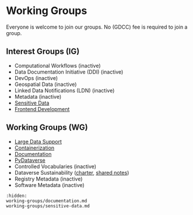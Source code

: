 # Working Groups

Everyone is welcome to join our groups. No (GDCC) fee is required to join a group.

## Interest Groups (IG)
- Computational Workflows (inactive)
- Data Documentation Initiative (DDI) (inactive)
- DevOps (inactive)
- Geospatial Data (inactive)
- Linked Data Notifications (LDN) (inactive)
- Metadata (inactive)
- [Sensitive Data](working-groups/sensitive-data)
- [Frontend Development](https://ui.gdcc.io)

## Working Groups (WG)
- [Large Data Support](https://dataverse.zulipchat.com/#narrow/stream/432390-large-data)
- [Containerization](https://ct.gdcc.io)
- [Documentation](working-groups/documentation)
- [PyDataverse](https://py.gdcc.io/)
- Controlled Vocabularies (inactive)
- Dataverse Sustainability ([charter](https://docs.google.com/document/d/17zp7hBy4OeprpZ4cL2YwuhpRL9li-7j_OCjYE0MYC1k/edit?usp=sharing), [shared notes](https://docs.google.com/document/d/1uBCeLOkHuW0BHMdMbAT3zh8gsaPFWHR1NCTVAR7Xh_A/edit?usp=sharing))
- Registry Metadata (inactive)
- Software Metadata (inactive)

```{toctree}
:hidden:
working-groups/documentation.md
working-groups/sensitive-data.md
```


